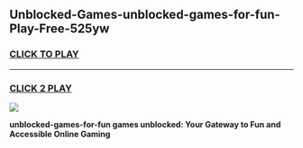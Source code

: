 
## Unblocked-Games-unblocked-games-for-fun-Play-Free-525yw
<h3>
<a href="https://premium76.site?title=unblocked-games-for-fun&ref=17A">CLICK TO PLAY</a></h3>
<hr>

<h3>
<a href="https://premium76.site?title=unblocked-games-for-fun&ref=17A">CLICK 2 PLAY</a>
  
</h3>

<a href="https://premium76.site?title=unblocked-games-for-fun&ref=17A"><img src="https://clearcache.store/games.png"></a>


**unblocked-games-for-fun games unblocked: Your Gateway to Fun and Accessible Online Gaming**
